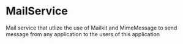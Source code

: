 # MailService

Mail service that utlize the use of Mailkit and MimeMessage to send message from any application to the users of this application
